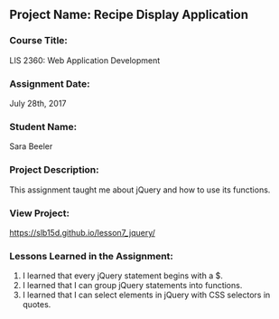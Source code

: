 ## Project Name:  Recipe Display Application

### Course Title:
LIS 2360:  Web Application Development

### Assignment Date:  
July 28th, 2017

### Student Name:  
Sara Beeler

### Project Description:
This assignment taught me about jQuery and how to use its functions.

### View Project:
https://slb15d.github.io/lesson7_jquery/

### Lessons Learned in the Assignment:
1. I learned that every jQuery statement begins with a $. 
2. I learned that I can group jQuery statements into functions.
3. I learned that I can select elements in jQuery with CSS selectors in quotes.
